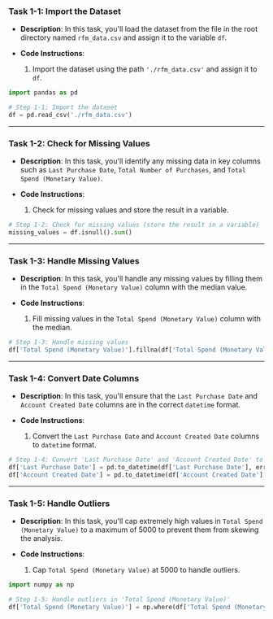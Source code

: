 ### Task 1-1: Import the Dataset

- **Description**: In this task, you'll load the dataset from the file in the root directory named `rfm_data.csv` and assign it to the variable `df`.

- **Code Instructions**:
  1. Import the dataset using the path `'./rfm_data.csv'` and assign it to `df`.

```python
import pandas as pd

# Step 1-1: Import the dataset
df = pd.read_csv('./rfm_data.csv')
```

---

### Task 1-2: Check for Missing Values

- **Description**: In this task, you'll identify any missing data in key columns such as `Last Purchase Date`, `Total Number of Purchases`, and `Total Spend (Monetary Value)`.

- **Code Instructions**:
  1. Check for missing values and store the result in a variable.

```python
# Step 1-2: Check for missing values (store the result in a variable)
missing_values = df.isnull().sum()
```

---

### Task 1-3: Handle Missing Values

- **Description**: In this task, you'll handle any missing values by filling them in the `Total Spend (Monetary Value)` column with the median value.

- **Code Instructions**:
  1. Fill missing values in the `Total Spend (Monetary Value)` column with the median.

```python
# Step 1-3: Handle missing values
df['Total Spend (Monetary Value)'].fillna(df['Total Spend (Monetary Value)'].median(), inplace=True)
```

---

### Task 1-4: Convert Date Columns

- **Description**: In this task, you'll ensure that the `Last Purchase Date` and `Account Created Date` columns are in the correct `datetime` format.

- **Code Instructions**:
  1. Convert the `Last Purchase Date` and `Account Created Date` columns to `datetime` format.

```python
# Step 1-4: Convert 'Last Purchase Date' and 'Account Created Date' to datetime format
df['Last Purchase Date'] = pd.to_datetime(df['Last Purchase Date'], errors='coerce')
df['Account Created Date'] = pd.to_datetime(df['Account Created Date'], errors='coerce')
```

---

### Task 1-5: Handle Outliers

- **Description**: In this task, you'll cap extremely high values in `Total Spend (Monetary Value)` to a maximum of 5000 to prevent them from skewing the analysis.

- **Code Instructions**:
  1. Cap `Total Spend (Monetary Value)` at 5000 to handle outliers.

```python
import numpy as np

# Step 1-5: Handle outliers in 'Total Spend (Monetary Value)'
df['Total Spend (Monetary Value)'] = np.where(df['Total Spend (Monetary Value)'] > 5000, 5000, df['Total Spend (Monetary Value)'])
```
